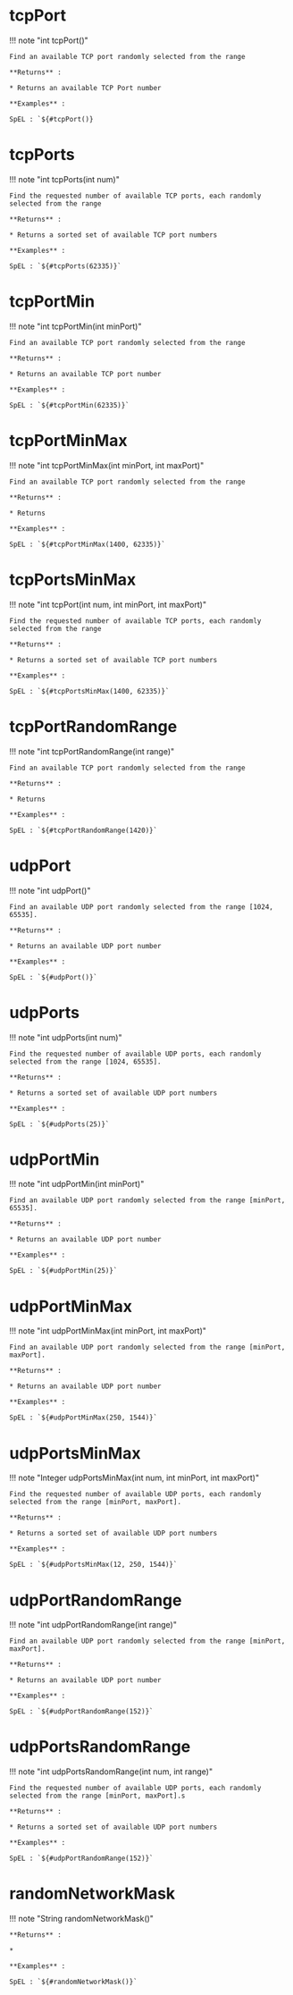 # tcpPort

!!! note "int tcpPort()"

    Find an available TCP port randomly selected from the range

    **Returns** :

    * Returns an available TCP Port number

    **Examples** :

    SpEL : `${#tcpPort()}

# tcpPorts

!!! note "int tcpPorts(int num)"

    Find the requested number of available TCP ports, each randomly selected from the range

    **Returns** :

    * Returns a sorted set of available TCP port numbers

    **Examples** :

    SpEL : `${#tcpPorts(62335)}`

# tcpPortMin

!!! note "int tcpPortMin(int minPort)"

    Find an available TCP port randomly selected from the range

    **Returns** :

    * Returns an available TCP port number

    **Examples** :

    SpEL : `${#tcpPortMin(62335)}`

# tcpPortMinMax

!!! note "int tcpPortMinMax(int minPort, int maxPort)"

    Find an available TCP port randomly selected from the range

    **Returns** :

    * Returns 

    **Examples** :

    SpEL : `${#tcpPortMinMax(1400, 62335)}`

# tcpPortsMinMax

!!! note "int tcpPort(int num, int minPort, int maxPort)"

    Find the requested number of available TCP ports, each randomly selected from the range

    **Returns** :

    * Returns a sorted set of available TCP port numbers

    **Examples** :

    SpEL : `${#tcpPortsMinMax(1400, 62335)}`

# tcpPortRandomRange

!!! note "int tcpPortRandomRange(int range)"

    Find an available TCP port randomly selected from the range

    **Returns** :

    * Returns 

    **Examples** :

    SpEL : `${#tcpPortRandomRange(1420)}`

# udpPort

!!! note "int udpPort()"

    Find an available UDP port randomly selected from the range [1024, 65535].

    **Returns** :

    * Returns an available UDP port number

    **Examples** :

    SpEL : `${#udpPort()}`

# udpPorts

!!! note "int udpPorts(int num)"

    Find the requested number of available UDP ports, each randomly selected from the range [1024, 65535].

    **Returns** :

    * Returns a sorted set of available UDP port numbers

    **Examples** :

    SpEL : `${#udpPorts(25)}`

# udpPortMin

!!! note "int udpPortMin(int minPort)"

    Find an available UDP port randomly selected from the range [minPort, 65535].

    **Returns** :

    * Returns an available UDP port number

    **Examples** :

    SpEL : `${#udpPortMin(25)}`

# udpPortMinMax

!!! note "int udpPortMinMax(int minPort, int maxPort)"

    Find an available UDP port randomly selected from the range [minPort, maxPort].

    **Returns** :

    * Returns an available UDP port number

    **Examples** :

    SpEL : `${#udpPortMinMax(250, 1544)}`

# udpPortsMinMax

!!! note "Integer udpPortsMinMax(int num, int minPort, int maxPort)"

    Find the requested number of available UDP ports, each randomly selected from the range [minPort, maxPort].

    **Returns** :

    * Returns a sorted set of available UDP port numbers

    **Examples** :

    SpEL : `${#udpPortsMinMax(12, 250, 1544)}`

# udpPortRandomRange

!!! note "int udpPortRandomRange(int range)"

    Find an available UDP port randomly selected from the range [minPort, maxPort].

    **Returns** :

    * Returns an available UDP port number

    **Examples** :

    SpEL : `${#udpPortRandomRange(152)}`

# udpPortsRandomRange

!!! note "int udpPortsRandomRange(int num, int range)"

    Find the requested number of available UDP ports, each randomly selected from the range [minPort, maxPort].s

    **Returns** :

    * Returns a sorted set of available UDP port numbers

    **Examples** :

    SpEL : `${#udpPortRandomRange(152)}`

# randomNetworkMask

!!! note "String randomNetworkMask()"

    

    **Returns** :

    * 

    **Examples** :

    SpEL : `${#randomNetworkMask()}`